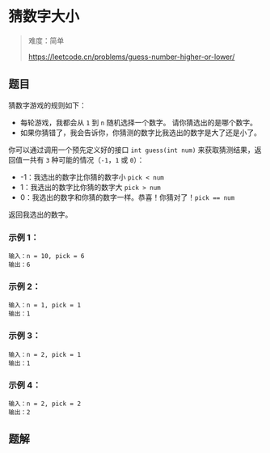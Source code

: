 # 猜数字大小

> 难度：简单
>
> https://leetcode.cn/problems/guess-number-higher-or-lower/

## 题目

猜数字游戏的规则如下：

- 每轮游戏，我都会从 `1` 到 `n` 随机选择一个数字。 请你猜选出的是哪个数字。
- 如果你猜错了，我会告诉你，你猜测的数字比我选出的数字是大了还是小了。

你可以通过调用一个预先定义好的接口 `int guess(int num)` 来获取猜测结果，返回值一共有 `3` 种可能的情况（`-1`，`1` 或 `0`）：

- -1：我选出的数字比你猜的数字小 `pick < num`
- 1：我选出的数字比你猜的数字大 `pick > num`
- 0：我选出的数字和你猜的数字一样。恭喜！你猜对了！`pick == num`

返回我选出的数字。
 

### 示例 1：
```
输入：n = 10, pick = 6
输出：6
```

### 示例 2：
```
输入：n = 1, pick = 1
输出：1
```

### 示例 3：
```
输入：n = 2, pick = 1
输出：1
```

### 示例 4：
```
输入：n = 2, pick = 2
输出：2
```

## 题解

```javascript

```
